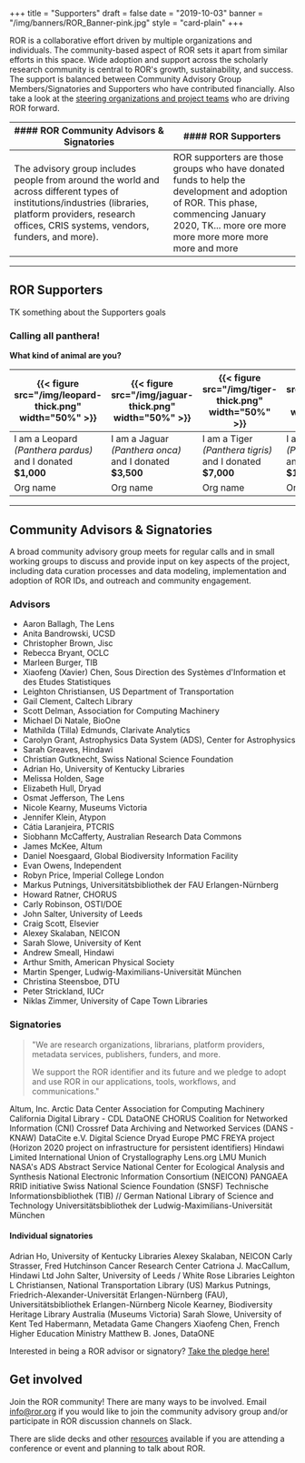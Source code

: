 +++
title = "Supporters"
draft = false
date = "2019-10-03"
banner = "/img/banners/ROR_Banner-pink.jpg"
style = "card-plain"
+++

ROR is a collaborative effort driven by multiple organizations and individuals. The community-based aspect of ROR sets it apart from similar efforts in this space. Wide adoption and support across the scholarly research community is central to ROR's growth, sustainability, and success. The support is balanced between Community Advisory Group Members/Signatories and Supporters who have contributed financially. Also take a look at the [steering organizations and project teams](/about) who are driving ROR forward.

|#### ROR Community Advisors & Signatories	|#### ROR Supporters	|
|---	|---	|
|The advisory group includes people from around the world and across different types of institutions/industries (libraries, platform providers, research offices, CRIS systems, vendors, funders, and more).	|ROR supporters are those groups who have donated funds to help the development and adoption of ROR. This phase, commencing January 2020, TK... more ore more more more more more more and more	|


---

## ROR Supporters

TK something about the Supporters goals

### Calling all panthera!

**What kind of animal are you?**

|{{< figure src="/img/leopard-thick.png" width="50%" >}}   	|{{< figure src="/img/jaguar-thick.png" width="50%" >}}   	|{{< figure src="/img/tiger-thick.png" width="50%" >}}   	|{{< figure src="/img/lion-thick.png" width="50%" >}}   	|
|---	|---	|---	|---	|
|I am a Leopard _(Panthera pardus)_ and I donated **$1,000**   	|I am a Jaguar _(Panthera onca)_ and I donated **$3,500**   	|I am a Tiger _(Panthera tigris)_ and I donated **$7,000**   	|I am a Lion _(Panthera leo)_ and I donated **$10,000**   	|
|Org name	|Org name	|Org name	|Org name	|

---

## Community Advisors & Signatories

A broad community advisory group meets for regular calls and in small working groups to discuss and provide input on key aspects of the project, including data curation processes and data modeling, implementation and adoption of ROR IDs, and outreach and community engagement.

### Advisors

-   Aaron Ballagh, The Lens    
-   Anita Bandrowski, UCSD    
-   Christopher Brown, Jisc    
-   Rebecca Bryant,	OCLC    
-   Marleen Burger,	TIB    
-   Xiaofeng (Xavier) Chen,	Sous Direction des Systèmes d'Information et des Etudes Statistiques    
-   Leighton Christiansen, US Department of Transportation    
-   Gail Clement,	Caltech Library    
-   Scott Delman,	Association for Computing Machinery    
-   Michael Di Natale, BioOne    
-   Mathilda (Tilla) Edmunds,	Clarivate Analytics    
-   Carolyn Grant, Astrophysics Data System (ADS), Center for Astrophysics
-   Sarah Greaves, Hindawi    
-   Christian Gutknecht, Swiss National Science Foundation    
-   Adrian Ho, University of Kentucky Libraries    
-   Melissa Holden,	Sage    
-   Elizabeth Hull,	Dryad    
-   Osmat Jefferson, The Lens    
-   Nicole Kearny, Museums Victoria    
-   Jennifer Klein,	Atypon    
-   Cátia Laranjeira,	PTCRIS    
-   Siobhann McCafferty, Australian Research Data Commons    
-   James McKee, Altum    
-   Daniel Noesgaard,	Global Biodiversity Information Facility    
-   Evan Owens,	Independent    
-   Robyn Price,	Imperial College London    
-   Markus Putnings,	Universitätsbibliothek der FAU Erlangen-Nürnberg    
-   Howard Ratner, CHORUS    
-   Carly Robinson, OSTI/DOE    
-   John Salter, University of Leeds    
-   Craig Scott, Elsevier    
-   Alexey Skalaban, NEICON    
-   Sarah  Slowe,	University of Kent    
-   Andrew Smeall, Hindawi    
-   Arthur Smith,	American Physical Society    
-   Martin Spenger,	Ludwig-Maximilians-Universität München
-   Christina Steensboe, DTU    
-   Peter Strickland,	IUCr    
-   Niklas Zimmer, University of Cape Town Libraries    

### Signatories

> "We are research organizations, librarians, platform providers, metadata services, publishers, funders, and more.
>
> We support the ROR identifier and its future and we pledge to adopt and use ROR in our applications, tools, workflows, and communications."

Altum, Inc.
Arctic Data Center
Association for Computing Machinery
California Digital Library - CDL
DataONE
CHORUS
Coalition for Networked Information (CNI)
Crossref
Data Archiving and Networked Services (DANS - KNAW)
DataCite e.V.
Digital Science
Dryad
Europe PMC
FREYA project (Horizon 2020 project on infrastructure for persistent identifiers)
Hindawi Limited
International Union of Crystallography
Lens.org
LMU Munich
NASA's ADS Abstract Service
National Center for Ecological Analysis and Synthesis
National Electronic Information Consortium (NEICON)
PANGAEA
RRID initiative
Swiss National Science Foundation (SNSF)
Technische Informationsbibliothek (TIB) // German National Library of Science and Technology
Universitätsbibliothek der Ludwig-Maximilians-Universität München

#### Individual signatories
Adrian Ho,	University of Kentucky Libraries
Alexey Skalaban,	NEICON
Carly Strasser,	Fred Hutchinson Cancer Research Center
Catriona J. MacCallum,	Hindawi Ltd
John Salter,	University of Leeds / White Rose Libraries
Leighton L Christiansen,	National Transportation Library (US)
Markus Putnings,	Friedrich-Alexander-Universität Erlangen-Nürnberg (FAU), Universitätsbibliothek Erlangen-Nürnberg
Nicole Kearney,	Biodiversity Heritage Library Australia (Museums Victoria)
Sarah Slowe,	University of Kent
Ted Habermann,	Metadata Game Changers
Xiaofeng Chen,	French Higher Education Ministry
Matthew B. Jones,	DataONE

Interested in being a ROR advisor or signatory? [Take the pledge here!](https://tinyurl.com/ror-supporters)

## Get involved

Join the ROR community! There are many ways to be involved. Email <info@ror.org> if you would like to join the community advisory group and/or participate in ROR discussion channels on Slack.

There are slide decks and other [resources](/resources) available if you are attending a conference or event and planning to talk about ROR.
